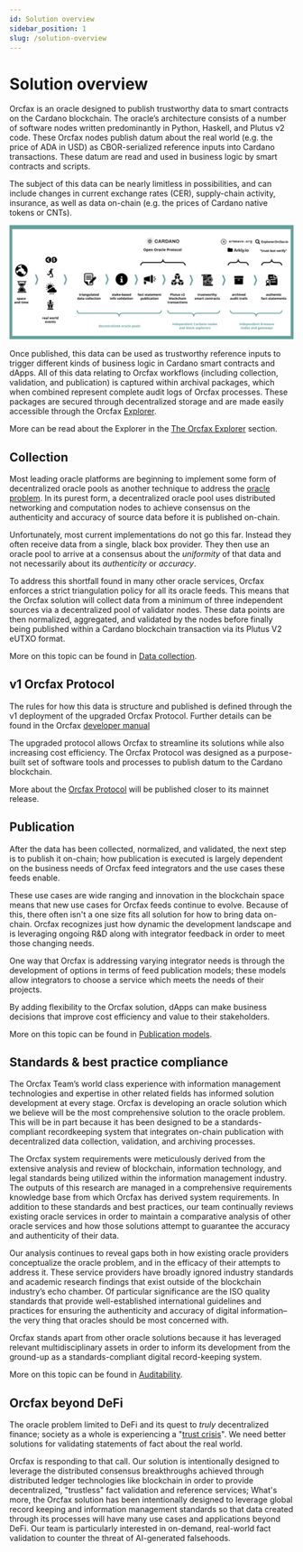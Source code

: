```yaml
---
id: Solution overview
sidebar_position: 1
slug: /solution-overview
---
```


# Solution overview

Orcfax is an oracle designed to publish trustworthy data to smart contracts on
the Cardano blockchain. The oracle’s architecture consists of a number of
software nodes written predominantly in Python, Haskell, and Plutus v2 code.
These Orcfax nodes publish datum about the real world
(e.g. the price of ADA in USD) as CBOR-serialized reference inputs into Cardano
transactions. These datum are read and used in business logic by smart contracts
and scripts.

The subject of this data can be nearly limitless in possibilities, and can
include changes in current exchange rates (CER), supply-chain activity,
insurance, as well as data on-chain
(e.g. the prices of Cardano native tokens or CNTs).

![Orcfax solution overview](/img/2023-07-06--Orcfax-concept-diagram.png)

Once published, this data can be used as trustworthy reference inputs to trigger
different kinds of business logic in Cardano smart contracts and dApps. All of
this data relating to Orcfax workflows (including collection, validation,
and publication) is captured within archival packages, which when combined
represent complete audit logs of Orcfax processes. These packages are secured
through decentralized storage and are made easily accessible through the
Orcfax [Explorer](https://explorer.orcfax.io/).

More can be read about the Explorer in the
[The Orcfax Explorer](auditability#the-orcfax-explorer) section.

## Collection

Most leading oracle platforms are beginning to implement some form of
decentralized oracle pools as another technique to address the
[oracle problem](oracle-basics#what-is-the-oracle-problem).
In its purest form, a decentralized oracle pool uses distributed networking and
computation nodes to achieve consensus on the authenticity and accuracy of
source data before it is published on-chain.

Unfortunately, most current implementations do not go this far. Instead they
often receive data from a single, black box provider. They then use an oracle
pool to arrive at a consensus about the *uniformity* of that data and not
necessarily about its *authenticity* or *accuracy*.

To address this shortfall found in many other oracle services, Orcfax enforces
a strict triangulation policy for all its oracle feeds. This means that the
Orcfax solution will collect data from a minimum of three independent
sources via a decentralized pool of validator nodes. These data points are then
normalized, aggregated, and validated by the nodes before finally being
published within a Cardano blockchain transaction via its Plutus V2 eUTXO
format.

More on this topic can be found in [Data collection](data-collection).

## v1 Orcfax Protocol

The rules for how this data is structure and published is defined through the v1
deployment of the upgraded Orcfax Protocol. Further details can be found in
the Orcfax [developer manual](docs/developer-manual/consume.md)

The upgraded protocol allows Orcfax to streamline its solutions while also
increasing cost efficiency. The Orcfax Protocol was designed as a purpose-built
set of software tools and processes to publish datum to the Cardano blockchain.

More about the [Orcfax Protocol](orcfax-protocol) will be published closer to
its mainnet release.

## Publication

After the data has been collected, normalized, and validated, the next step is
to publish it on-chain; how publication is executed is largely dependent on the
business needs of Orcfax feed integrators and the use cases these feeds enable.

These use cases are wide ranging and innovation in the blockchain space means
that new use cases for Orcfax feeds continue to evolve. Because of this, there
often isn't a one size fits all solution for how to bring data on-chain. Orcfax
recognizes just how dynamic the development landscape and is leveraging ongoing
R&D along with integrator feedback in order to meet those changing needs.

One way that Orcfax is addressing varying integrator needs is through the
development of options in terms of feed publication models; these models allow
integrators to choose a service which meets the needs of their projects.

By adding flexibility to the Orcfax solution, dApps can make business decisions
that improve cost efficiency and value to their stakeholders.

More on this topic can be found in [Publication models](publication-models).

## Standards & best practice compliance

The Orcfax Team’s world class experience with information management
technologies and expertise in other related fields has informed solution
development at every stage. Orcfax is developing an oracle solution which we
believe will be the most comprehensive solution to the oracle problem. This will
be in part because it has been designed to be a standards-compliant
recordkeeping system that integrates on-chain publication with decentralized
data collection, validation, and archiving processes.

The Orcfax system requirements were meticulously derived from the extensive
analysis and review of blockchain, information technology, and legal standards
being utilized within the information management industry. The outputs of this
research are managed in a comprehensive requirements knowledge base from which
Orcfax has derived system requirements. In addition to these standards and best
practices, our team continually reviews existing oracle services in order to
maintain a comparative analysis of other oracle services and how those solutions
attempt to guarantee the accuracy and authenticity of their data.

Our analysis continues to reveal gaps both in how existing oracle providers
conceptualize the oracle problem, and in the efficacy of their attempts to
address it. These service providers have broadly ignored industry standards and
academic research findings that exist outside of the blockchain industry’s echo
chamber. Of particular significance are the ISO quality standards that provide
well-established international guidelines and practices for ensuring the
authenticity and accuracy of digital information– the very thing that oracles
should be most concerned with.

Orcfax stands apart from other oracle solutions because it has leveraged
relevant multidisciplinary assets in order to inform its development from the
ground-up as a standards-compliant digital record-keeping system.

More on this topic can be found in [Auditability](auditability).

## Orcfax beyond DeFi

The oracle problem limited to DeFi and its quest to *truly* decentralized
finance; society as a whole is experiencing a
"[trust crisis](https://medium.com/coinmonks/orcfax-the-trust-machine-revisited-c475dbb0a5d6)".
We need better solutions for validating statements of fact about the real
world.

Orcfax is responding to that call. Our solution is intentionally designed
to leverage the distributed consensus breakthroughs achieved through
distributed ledger technologies like blockchain in order to provide
decentralized, "trustless" fact validation and reference services; What's more,
the Orcfax solution has been intentionally designed to leverage global
record keeping and information management standards so that data created through
its processes will have many use cases and applications beyond DeFi. Our team
is particularly interested in on-demand, real-world fact validation to counter
the threat of AI-generated falsehoods.
